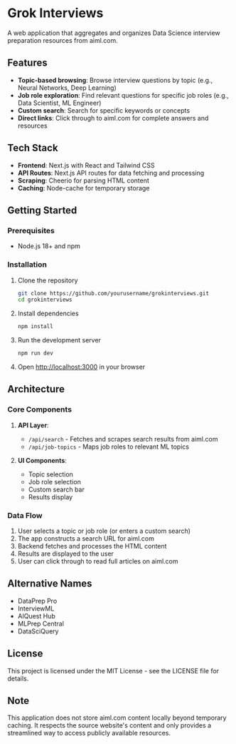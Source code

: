 # Grok Interviews

A web application that aggregates and organizes Data Science interview preparation resources from aiml.com.

## Features

- **Topic-based browsing**: Browse interview questions by topic (e.g., Neural Networks, Deep Learning)
- **Job role exploration**: Find relevant questions for specific job roles (e.g., Data Scientist, ML Engineer)
- **Custom search**: Search for specific keywords or concepts
- **Direct links**: Click through to aiml.com for complete answers and resources

## Tech Stack

- **Frontend**: Next.js with React and Tailwind CSS
- **API Routes**: Next.js API routes for data fetching and processing
- **Scraping**: Cheerio for parsing HTML content
- **Caching**: Node-cache for temporary storage

## Getting Started

### Prerequisites

- Node.js 18+ and npm

### Installation

1. Clone the repository
   ```bash
   git clone https://github.com/yourusername/grokinterviews.git
   cd grokinterviews
   ```

2. Install dependencies
   ```bash
   npm install
   ```

3. Run the development server
   ```bash
   npm run dev
   ```

4. Open [http://localhost:3000](http://localhost:3000) in your browser

## Architecture

### Core Components

1. **API Layer**:
   - `/api/search` - Fetches and scrapes search results from aiml.com
   - `/api/job-topics` - Maps job roles to relevant ML topics

2. **UI Components**:
   - Topic selection
   - Job role selection
   - Custom search bar
   - Results display

### Data Flow

1. User selects a topic or job role (or enters a custom search)
2. The app constructs a search URL for aiml.com
3. Backend fetches and processes the HTML content
4. Results are displayed to the user
5. User can click through to read full articles on aiml.com

## Alternative Names

- DataPrep Pro
- InterviewML
- AIQuest Hub
- MLPrep Central
- DataSciQuery

## License

This project is licensed under the MIT License - see the LICENSE file for details.

## Note

This application does not store aiml.com content locally beyond temporary caching. It respects the source website's content and only provides a streamlined way to access publicly available resources.
